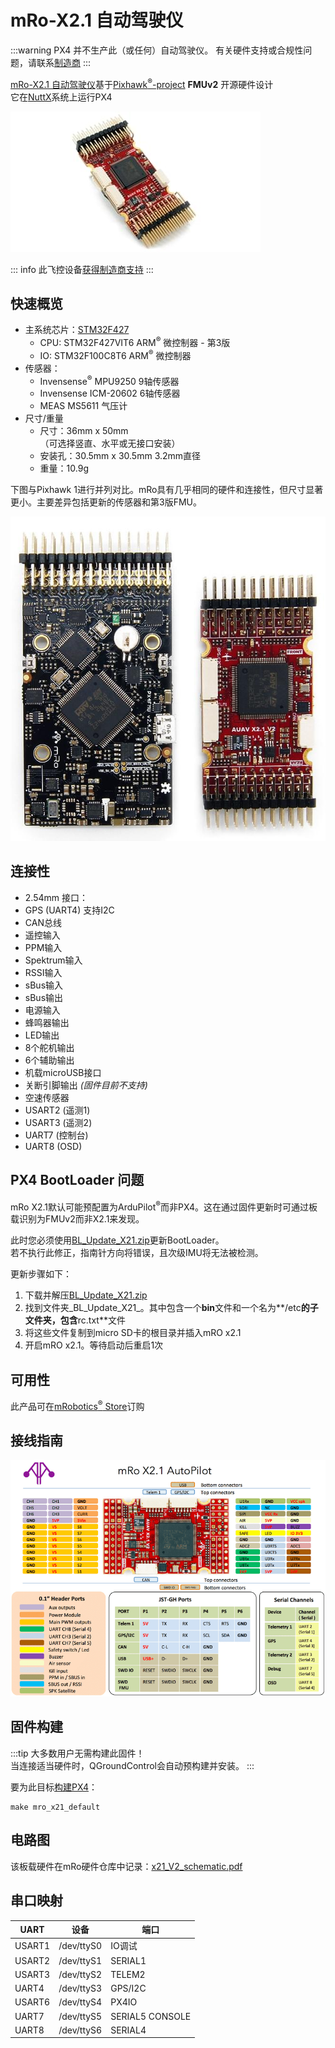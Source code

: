 # mRo-X2.1 自动驾驶仪

:::warning
PX4 并不生产此（或任何）自动驾驶仪。
有关硬件支持或合规性问题，请联系[制造商](https://store.mrobotics.io/)
:::

[mRo-X2.1 自动驾驶仪](http://www.mRobotics.io/)基于[Pixhawk<sup>&reg;</sup>-project](https://pixhawk.org/) **FMUv2** 开源硬件设计  
它在[NuttX](https://nuttx.apache.org/)系统上运行PX4

![mRo X2.1](../../assets/flight_controller/mro/mro_x2.1.jpg)

::: info
此飞控设备[获得制造商支持](../flight_controller/autopilot_manufacturer_supported.md)
:::

## 快速概览

- 主系统芯片：[STM32F427](http://www.st.com/web/en/catalog/mmc/FM141/SC1169/SS1577/LN1789)  
  - CPU: STM32F427VIT6 ARM<sup>&reg;</sup> 微控制器 - 第3版  
  - IO: STM32F100C8T6 ARM<sup>&reg;</sup> 微控制器  
- 传感器：  
  - Invensense<sup>&reg;</sup> MPU9250 9轴传感器  
  - Invensense ICM-20602 6轴传感器  
  - MEAS MS5611 气压计  
- 尺寸/重量  
  - 尺寸：36mm x 50mm  
    （可选择竖直、水平或无接口安装）  
  - 安装孔：30.5mm x 30.5mm 3.2mm直径  
  - 重量：10.9g

下图与Pixhawk 1进行并列对比。mRo具有几乎相同的硬件和连接性，但尺寸显著更小。主要差异包括更新的传感器和第3版FMU。

![Mro Pixhawk 1 vs X2.1 对比](../../assets/flight_controller/mro/px1_x21.jpg)

## 连接性

- 2.54mm 接口：
- GPS (UART4) 支持I2C
- CAN总线
- 遥控输入
- PPM输入
- Spektrum输入
- RSSI输入
- sBus输入
- sBus输出
- 电源输入
- 蜂鸣器输出
- LED输出
- 8个舵机输出
- 6个辅助输出
- 机载microUSB接口
- 关断引脚输出 _(固件目前不支持)_
- 空速传感器
- USART2 (遥测1)
- USART3 (遥测2)
- UART7 (控制台)
- UART8 (OSD)

## PX4 BootLoader 问题

mRo X2.1默认可能预配置为ArduPilot<sup>&reg;</sup>而非PX4。这在通过固件更新时可通过板载识别为FMUv2而非X2.1来发现。

此时您必须使用[BL_Update_X21.zip](https://github.com/PX4/PX4-user_guide/raw/main/assets/hardware/BL_Update_X21.zip)更新BootLoader。  
若不执行此修正，指南针方向将错误，且次级IMU将无法被检测。

更新步骤如下：

1. 下载并解压[BL_Update_X21.zip](https://github.com/PX4/PX4-user_guide/raw/main/assets/hardware/BL_Update_X21.zip)
2. 找到文件夹_BL_Update_X21_。其中包含一个**bin**文件和一个名为**/etc**的子文件夹，包含**rc.txt**文件
3. 将这些文件复制到micro SD卡的根目录并插入mRO x2.1
4. 开启mRO x2.1。等待启动后重启1次

## 可用性

此产品可在[mRobotics<sup>&reg;</sup> Store](https://store.mrobotics.io/mRo-X2-1-Rev-2-p/m10021a.htm)订购

## 接线指南

![mRo_X2.1 接线图](../../assets/flight_controller/mro/mro_x21_wiring.png)

## 固件构建

:::tip
大多数用户无需构建此固件！  
当连接适当硬件时，QGroundControl会自动预构建并安装。
:::

要为此目标[构建PX4](../dev_setup/building_px4.md)：

```
make mro_x21_default
```

## 电路图

该板载硬件在mRo硬件仓库中记录：[x21_V2_schematic.pdf](https://github.com/mRoboticsIO/Hardware/blob/master/X2.1/Docs/x21_V2_schematic.pdf)

## 串口映射

| UART   | 设备         | 端口            |
| ------ | ------------ | --------------- |
| USART1 | /dev/ttyS0   | IO调试          |
| USART2 | /dev/ttyS1   | SERIAL1         |
| USART3 | /dev/ttyS2   | TELEM2          |
| UART4  | /dev/ttyS3   | GPS/I2C         |
| USART6 | /dev/ttyS4   | PX4IO           |
| UART7  | /dev/ttyS5   | SERIAL5 CONSOLE |
| UART8  | /dev/ttyS6   | SERIAL4         |

<!-- 注：通过 https://github.com/PX4/PX4-user_guide/pull/672#issuecomment-598198434 获取端口信息 -->